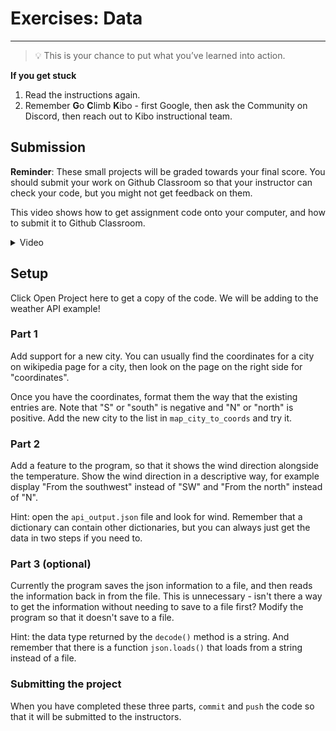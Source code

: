 # Exercises: Data

---

> 💡 This is your chance to put what you’ve learned into action.
>


<aside>

**If you get stuck**
1. Read the instructions again.
2. Remember **G**o **C**limb **K**ibo - first Google, then ask the Community on Discord, then reach out to Kibo instructional team.

</aside>

## Submission

**Reminder**: These small projects will be graded towards your final score. You should submit your work on Github
Classroom so that your instructor can check your code, but you might not 
get feedback on them.

This video shows how to get assignment code onto your computer, and how to
submit it to Github Classroom.

<details><summary>Video</summary>

<div style="position: relative; padding-bottom: 62.5%; height: 0;"><iframe src="https://www.loom.com/embed/b6f344e3887d46d7a63d5cafac2fc21e" frameborder="0" webkitallowfullscreen mozallowfullscreen allowfullscreen style="position: absolute; top: 0; left: 0; width: 100%; height: 100%;"></iframe></div>

</details>

## Setup

Click Open Project here to get a copy of the code. We will be adding to the weather API example!

<!-- link to https://github.com/kibo-programming-2-jan-23/show-weather-from-api-exercise -->

### Part 1

Add support for a new city. You can usually find the coordinates for a city on wikipedia page for a city, then look on the page on the right side for "coordinates". 

Once you have the coordinates, format them the way that the existing entries are. Note that "S" or "south" is negative and "N" or "north" is positive. Add the new city to the list in `map_city_to_coords` and try it.

### Part 2

Add a feature to the program, so that it shows the wind direction alongside the temperature. Show the wind direction in a descriptive way, for example display "From the southwest" instead of "SW" and "From the north" instead of "N".

Hint: open the `api_output.json` file and look for wind. Remember that a dictionary can contain other dictionaries, but you can always just get the data in two steps if you need to.


### Part 3 (optional)

Currently the program saves the json information to a file, and then reads the information back in from the file. This is unnecessary - isn't there a way to get the information without needing to save to a file first? Modify the program so that it doesn't save to a file.

Hint: the data type returned by the `decode()` method is a string.
And remember that there is a function `json.loads()` that loads from a string instead of a file.

### Submitting the project

When you have completed these three parts, `commit` and `push` the code so that it will be submitted to the instructors.


